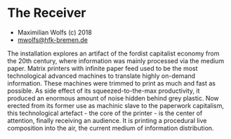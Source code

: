 # The Receiver

* Maximilian Wolfs (c) 2018
* mwolfs@hfk-bremen.de

The installation explores an artifact of the fordist capitalist economy from the 20th century, where information was mainly processed via the medium paper. Matrix printers with infinite paper feed used to be the most technological advanced machines to translate highly on-demand information. These machines were trimmed to print as much and fast as possible. As side effect of its squeezed-to-the-max productivity, it produced an enormous amount of noise hidden behind grey plastic. Now erected from its former use as machinic slave to the paperwork capitalism, this technological artefact - the core of the printer - is the center of attention, finally receiving an audience. It is printing a procedural live composition into the air, the current medium of information distribution.
